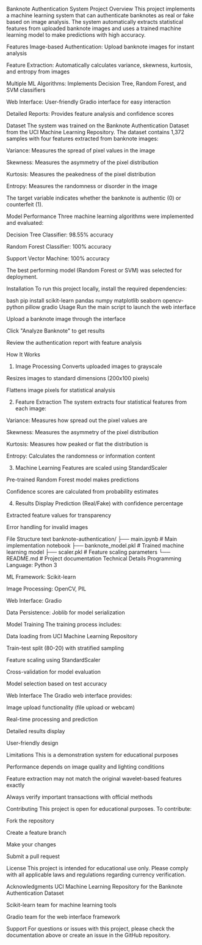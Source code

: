 Banknote Authentication System
Project Overview
This project implements a machine learning system that can authenticate banknotes as real or fake based on image analysis. The system automatically extracts statistical features from uploaded banknote images and uses a trained machine learning model to make predictions with high accuracy.

Features
Image-based Authentication: Upload banknote images for instant analysis

Feature Extraction: Automatically calculates variance, skewness, kurtosis, and entropy from images

Multiple ML Algorithms: Implements Decision Tree, Random Forest, and SVM classifiers

Web Interface: User-friendly Gradio interface for easy interaction

Detailed Reports: Provides feature analysis and confidence scores

Dataset
The system was trained on the Banknote Authentication Dataset from the UCI Machine Learning Repository. The dataset contains 1,372 samples with four features extracted from banknote images:

Variance: Measures the spread of pixel values in the image

Skewness: Measures the asymmetry of the pixel distribution

Kurtosis: Measures the peakedness of the pixel distribution

Entropy: Measures the randomness or disorder in the image

The target variable indicates whether the banknote is authentic (0) or counterfeit (1).

Model Performance
Three machine learning algorithms were implemented and evaluated:

Decision Tree Classifier: 98.55% accuracy

Random Forest Classifier: 100% accuracy

Support Vector Machine: 100% accuracy

The best performing model (Random Forest or SVM) was selected for deployment.

Installation
To run this project locally, install the required dependencies:

bash
pip install scikit-learn pandas numpy matplotlib seaborn opencv-python pillow gradio
Usage
Run the main script to launch the web interface

Upload a banknote image through the interface

Click "Analyze Banknote" to get results

Review the authentication report with feature analysis

How It Works
1. Image Processing
Converts uploaded images to grayscale

Resizes images to standard dimensions (200x100 pixels)

Flattens image pixels for statistical analysis

2. Feature Extraction
The system extracts four statistical features from each image:

Variance: Measures how spread out the pixel values are

Skewness: Measures the asymmetry of the pixel distribution

Kurtosis: Measures how peaked or flat the distribution is

Entropy: Calculates the randomness or information content

3. Machine Learning
Features are scaled using StandardScaler

Pre-trained Random Forest model makes predictions

Confidence scores are calculated from probability estimates

4. Results Display
Prediction (Real/Fake) with confidence percentage

Extracted feature values for transparency

Error handling for invalid images

File Structure
text
banknote-authentication/
├── main.ipynb              # Main implementation notebook
├── banknote_model.pkl      # Trained machine learning model
├── scaler.pkl              # Feature scaling parameters
└── README.md               # Project documentation
Technical Details
Programming Language: Python 3

ML Framework: Scikit-learn

Image Processing: OpenCV, PIL

Web Interface: Gradio

Data Persistence: Joblib for model serialization

Model Training
The training process includes:

Data loading from UCI Machine Learning Repository

Train-test split (80-20) with stratified sampling

Feature scaling using StandardScaler

Cross-validation for model evaluation

Model selection based on test accuracy

Web Interface
The Gradio web interface provides:

Image upload functionality (file upload or webcam)

Real-time processing and prediction

Detailed results display

User-friendly design

Limitations
This is a demonstration system for educational purposes

Performance depends on image quality and lighting conditions

Feature extraction may not match the original wavelet-based features exactly

Always verify important transactions with official methods

Contributing
This project is open for educational purposes. To contribute:

Fork the repository

Create a feature branch

Make your changes

Submit a pull request

License
This project is intended for educational use only. Please comply with all applicable laws and regulations regarding currency verification.

Acknowledgments
UCI Machine Learning Repository for the Banknote Authentication Dataset

Scikit-learn team for machine learning tools

Gradio team for the web interface framework

Support
For questions or issues with this project, please check the documentation above or create an issue in the GitHub repository.
